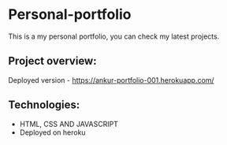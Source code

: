 # Personal-portfolio
This is a my personal portfolio, you can check my latest projects.

## Project overview:
Deployed version - https://ankur-portfolio-001.herokuapp.com/

## Technologies:
* HTML, CSS AND JAVASCRIPT
* Deployed on heroku





